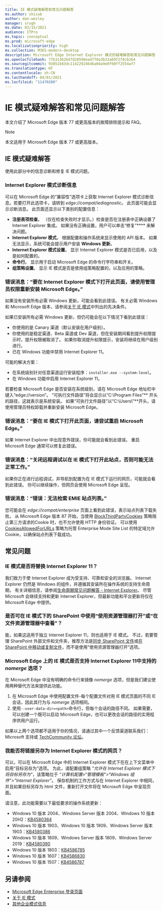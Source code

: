 ```yaml
---
title: IE 模式疑难解答和常见问题解答
ms.author: shisub
author: dan-wesley
manager: srugh
ms.date: 03/15/2021
audience: ITPro
ms.topic: conceptual
ms.prod: microsoft-edge
ms.localizationpriority: high
ms.collection: M365-modern-desktop
description: Microsoft Edge Internet Explorer 模式的疑难解答和常见问题解答
ms.openlocfilehash: 77b31362bd7d28598ead7f0a3b33a69f2f4cb264
ms.sourcegitcommit: 93851b83dc11422924646a04a9e0f60ff2554af7
ms.translationtype: HT
ms.contentlocale: zh-CN
ms.lasthandoff: 04/01/2021
ms.locfileid: "11470200"
---
```

# <a name="ie-mode-troubleshooting-and-faq"></a>IE 模式疑难解答和常见问题解答

本文介绍了 Microsoft Edge 版本 77 或更高版本的故障排除提示和 FAQ。

> [!NOTE]
> 本文适用于 Microsoft Edge 版本 77 或更高版本。


## <a name="troubleshoot-ie-mode"></a>IE 模式疑难解答

使用此部分中的信息诊断和修复 IE 模式问题。

### <a name="internet-explorer-mode-diagnostic-information"></a>Internet Explorer 模式诊断信息

可以在 Microsoft Edge 的“兼容性”选项卡上获取 Internet Explorer 模式诊断信息。若要打开此选项卡，请转到 *edge://compat/iediagnostic*。 此页面可能会显示诊断消息。 此页面还显示以下类别的配置信息：

- **注册表项检查**。 （仅在检查失败时才显示。）检查是否在注册表中正确设置了 Internet Explorer 集成。 如果没有正确设置，用户可以单击“修复”**** 来解决问题。
- **Internet Explorer 模式**。 根据配置和操作系统来显示使用的 API 版本。 如果无法显示，系统可能会提示用户安装 **Windows 更新**。
- **Internet Explorer 模式设置**。 显示 Internet Explorer 模式是否已启用，以及是如何配置的。
- **命令行**。 显示用于启动 Microsoft Edge 的命令行字符串和开关。
- **组策略设置**。 显示 IE 模式是否是使用组策略配置的，以及应用的策略。

### <a name="error-message-to-open-this-page-in-internet-explorer-mode-reinstall-microsoft-edge-with-administrator-privileges"></a>错误消息：“要在 Internet Explorer 模式下打开此页面，请使用管理员权限重新安装 Microsoft Edge。”

如果没有安装所有必需 Windows 更新，可能会看到此错误。 有关必需 Windows 和 Microsoft Edge 版本，请参阅[关于 IE 模式](./edge-ie-mode.md)中列出的先决条件。

如果已安装所有必需 Windows 更新，但仍可能会在以下情况下看到此错误：

- 你使用的是 Canary 渠道（默认安装在用户级别）。
- 你使用的是稳定渠道、Beta 渠道或 Dev 渠道，但在安装期间看到提升权限提示时，提升权限被取消了。 如果你取消提升权限提示，安装将继续在用户级别进行。
- 已在 Windows 功能中禁用 Internet Explorer 11。

可能的解决方案：

- 在系统级别针对任意渠道运行安装程序：`installer.exe --system-level`。
- 在 Windows 功能中启用 Internet Explorer 11。

若要检查 Microsoft Edge 是否安装在系统级别，请在 Microsoft Edge 地址栏中键入“edge://version”。 “可执行文件路径”将会显示以“C:\Program Files”** 开头的路径，这就表示是系统安装。 如果“可执行文件路径”以“C:\Users\”**开头，请使用管理员特权卸载并重新安装 Microsoft Edge。

### <a name="error-message-to-open-this-page-in-ie-mode-try-restarting-microsoft-edge"></a>错误消息：“要在 IE 模式下打开此页面，请尝试重启 Microsoft Edge。”

如果 Internet Explorer 中出现意外错误，你可能就会看到此错误。 重启 Microsoft Edge 通常可以修复此错误。

### <a name="error-message-turn-off-remote-debugging-to-open-this-site-in-ie-mode-otherwise-it-might-not-work-as-expected"></a>错误消息：“关闭远程调试以在 IE 模式下打开此站点，否则可能无法正常工作。”

如果你正在进行远程调试，并导航到配置为在 IE 模式下运行的网页，可能就会看到此错误。 你可以继续操作，但网页会使用 Microsoft Edge 呈现。

### <a name="error-message-error-could-not-retrieve-emie-site-list"></a>错误消息：“错误：无法检索 EMIE 站点列表。”

您可能会在 *edge://compat/enterprise* 页面上看到此错误，表示站点列表下载失败。 从 Microsoft Edge 版本 87 开始，当使用 [BlockThirdPartyCookies](./microsoft-edge-policies.md#blockthirdpartycookies) 策略阻止第三方请求的Cookie 时，也不允许使用 HTTP 身份验证。 可以使用 [CookiesAllowedForURLs](./microsoft-edge-policies.md#cookiesallowedforurls) 策略为托管 Enterprise Mode Site List 的特定域允许 Cookie，以确保站点列表下载成功。

## <a name="frequently-asked-questions"></a>常见问题

### <a name="will-ie-mode-replace-internet-explorer-11"></a>IE 模式是否将替换 Internet Explorer 11？

我们致力于使 Internet Explorer 成为受支持、可靠和安全的浏览器。 Internet Explorer 仍然是 Windows 的组件，并遵循其安装所在操作系统的支持生命周期。 有关详细信息，请参阅[生命周期常见问题解答 - Internet Explorer](https://support.microsoft.com/help/17454/)。 尽管 Microsoft 会继续支持和更新 Internet Explorer，但最新功能和平台更新将仅在 Microsoft Edge 中提供。

### <a name="can-i-use-open-with-explorer-or-view-in-file-explorer-in-sharepoint-with-ie-mode"></a>是否可在 IE 模式下的 SharePoint 中使用“使用资源管理器打开”或“在文件资源管理器中查看”？

能，如果这适用于独立 Internet Explorer 11，则也适用于 IE 模式。 不过，若要管理 SharePoint 外部文件和文件夹，推荐方法是[同步 SharePoint 文件](https://support.office.com/en-us/article/sync-sharepoint-files-with-the-onedrive-sync-app-6de9ede8-5b6e-4503-80b2-6190f3354a88)或[在 SharePoint 中移动或复制文件](https://support.office.com/en-us/article/move-or-copy-files-in-sharepoint-00e2f483-4df3-46be-a861-1f5f0c1a87bc)，而不是使用“使用资源管理器打开”选项。

### <a name="does-ie-mode-on-microsoft-edge-support-the-nomerge-option-that-was-supported-in-internet-explorer-11"></a>Microsoft Edge 上的 IE 模式是否支持 Internet Explorer 11中支持的 *nomerge* 选项？

在 Microsoft Edge 中没有明确的命令行来镜像 *nomerge* 选项，但是我们建议使用两种替代方法来提供此功能。

1. 在 Microsoft Edge 中使用配置文件-每个配置文件对用 IE 模式页面的不同 IE 会话，因此其行为与 *nomerge* 选项相同。
2. 使用`--user-data-dir=<path>`命令行，但每个会话的路径不同。 如果需要，可以创建一个既可以启动 Microsoft Edge，也可以更改会话的路径的实用程序供用户运行。

如果以上两个选项都不适用于你的情况，请通过其中一个反馈渠道联系我们：Microsoft 支持或 [TechCommunity 论坛](https://techcommunity.microsoft.com/t5/enterprise/bd-p/EdgeInsiderEnterprise)。

### <a name="can-i-save-links-as-webpages-in-internet-explorer-mode"></a>我能否将链接另存为 Internet Explorer 模式的网页？

可以，可以在 Microsoft Edge 中的 Internet Explorer 模式下在在上下文菜单中启用“目标另存为”选项。 为此，请配置组策略 *"允许在 Internet Explorer 模式下将目标另存为"*，该策略位于 *“计算机配置>“管理模板”>“Windows 组件”>”Internet Explorer”*。
保存机制的工作方式与在 Internet Explorer 中相同，并且如果目标另存为 html 文件，重新打开文件将在 Microsoft Edge 中呈现页面。
 
请注意，此功能需要以下最低要求的操作系统更新：
- Windows 10 版本 2004、Windows Server 版本 2004、Windows 10 版本 20H2：[KB4580364](https://support.microsoft.com/help/4580364/windows-10-update-kb4580364)
- Windows 10 版本 1903、Windows 10 版本 1909、Windows Server 版本 1903：[KB4580386](https://support.microsoft.com/help/4580386/windows-10-update-kb4580386)
- Windows 10 版本 1809、Windows Server 版本 1809、Windows Server 2019：[KB4580390](https://support.microsoft.com/help/4580390/windows-10-update-kb4580390)
- Windows 10 版本 1803：[KB4586785](https://support.microsoft.com/help/4586785/windows-10-update-kb4586785)
- Windows 10 版本 1607：[KB4586830](https://support.microsoft.com/help/4586830/windows-10-update-kb4586830)
- Windows 10 版本 1507：[KB4586787](https://support.microsoft.com/help/4586787/windows-10-update-kb4586787)


## <a name="see-also"></a>另请参阅

- [Microsoft Edge Enterprise 登录页面](https://aka.ms/EdgeEnterprise)
- [关于 IE 模式](./edge-ie-mode.md)
- [其他企业模式信息](/internet-explorer/ie11-deploy-guide/enterprise-mode-overview-for-ie11)